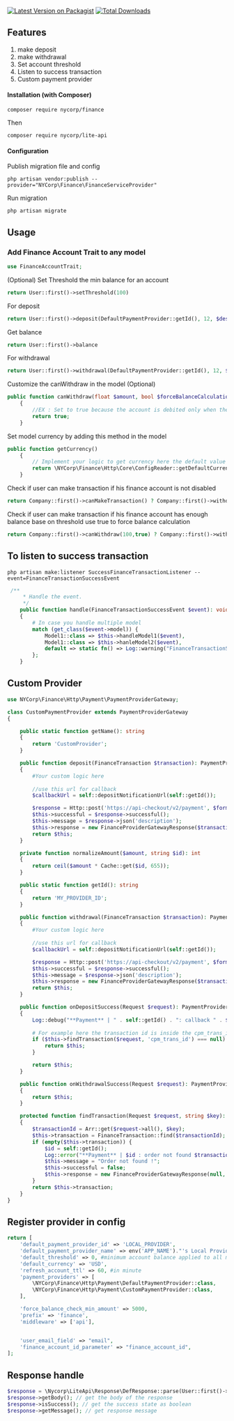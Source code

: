 [![Latest Version on Packagist][ico-version]][link-packagist]
[![Total Downloads][ico-downloads]][link-downloads]

## Features

1. make deposit
2. make withdrawal
3. Set account threshold
4. Listen to success transaction
5. Custom payment provider

#### Installation (with Composer)

```shell
composer require nycorp/finance
```
Then
```shell
composer require nycorp/lite-api
```

#### Configuration

Publish migration file and config

```shell
php artisan vendor:publish --provider="NYCorp\Finance\FinanceServiceProvider"
```

Run migration

```shell
php artisan migrate
```

## Usage

### Add Finance Account Trait to any model

```php
use FinanceAccountTrait;
```

(Optional) Set Threshold the min balance for an account

```php
return User::first()->setThreshold(100) 
```

For deposit

```php
return User::first()->deposit(DefaultPaymentProvider::getId(), 12, $description)
```

Get balance

```php
return User::first()->balance
```

For withdrawal

```php
return User::first()->withdrawal(DefaultPaymentProvider::getId(), 12, $description)
```

Customize the canWithdraw in the model (Optional)

```php
public function canWithdraw(float $amount, bool $forceBalanceCalculation): bool
    {
        //EX : Set to true because the account is debited only when the service is consumed
        return true;
    }
```

Set model currency by adding this method in the model

```php
public function getCurrency()
    {
        // Implement your logic to get currency here the default value is set in the finance config file
        return \NYCorp\Finance\Http\Core\ConfigReader::getDefaultCurrency();
    }
```

Check if user can make transaction if his finance account is not disabled

```php
return Company::first()->canMakeTransaction() ? Company::first()->withdrawal(DefaultPaymentProvider::getId(), 12, $description) : 'Your account is disabled';
```

Check if user can make transaction if his finance account has enough balance base on threshold use true to force balance
calculation

```php
return Company::first()->canWithdraw(100,true) ? Company::first()->withdrawal(DefaultPaymentProvider::getId(), 12, $description) : 'Insufficient balance';
```

## To listen to success transaction

```shell
php artisan make:listener SuccessFinanceTransactionListener --event=FinanceTransactionSuccessEvent
```
```php
 /**
     * Handle the event.
     */
    public function handle(FinanceTransactionSuccessEvent $event): void
    {
        # In case you handle multiple model
        match (get_class($event->model)) {
            Model1::class => $this->handleModel1($event),
            Model1::class => $this->hanleModel2($event),
            default => static fn() => Log::warning("FinanceTransactionSuccessEvent Model not handle")
        };
    }
```

## Custom Provider

```php
use NYCorp\Finance\Http\Payment\PaymentProviderGateway;

class CustomPaymentProvider extends PaymentProviderGateway
{

    public static function getName(): string
    {
        return 'CustomProvider';
    }

    public function deposit(FinanceTransaction $transaction): PaymentProviderGateway
    {
        #Your custom logic here
        
        //use this url for callback
        $callbackUrl = self::depositNotificationUrl(self::getId());

        $response = Http::post('https://api-checkout/v2/payment', $formData);
        $this->successful = $response->successful();
        $this->message = $response->json('description');
        $this->response = new FinanceProviderGatewayResponse($transaction, $this->getWallet($transaction)->id, $response->body(), false, $response->json('data.payment_url'));
        return $this;
    }

    private function normalizeAmount($amount, string $id): int
    {
        return ceil($amount * Cache::get($id, 655));
    }

    public static function getId(): string
    {
        return 'MY_PROVIDER_ID';
    }

    public function withdrawal(FinanceTransaction $transaction): PaymentProviderGateway
    {
        #Your custom logic here
        
        //use this url for callback
        $callbackUrl = self::depositNotificationUrl(self::getId());

        $response = Http::post('https://api-checkout/v2/payment', $formData);
        $this->successful = $response->successful();
        $this->message = $response->json('description');
        $this->response = new FinanceProviderGatewayResponse($transaction, $this->getWallet($transaction)->id, $response->body(), false, $response->json('data.payment_url'));
        return $this;
    }

    public function onDepositSuccess(Request $request): PaymentProviderGateway
    {
        Log::debug("**Payment** | " . self::getId() . ": callback " . $request->cpm_trans_id, $request->all());
        
        # For example here the transaction id is inside the cpm_trans_id in your case it maybe another value
        if ($this->findTransaction($request, 'cpm_trans_id') === null) {
            return $this;
        }

        return $this;
    }

    public function onWithdrawalSuccess(Request $request): PaymentProviderGateway
    {
        return $this;
    }

    protected function findTransaction(Request $request, string $key): ?FinanceTransaction
    {
        $transactionId = Arr::get($request->all(), $key);
        $this->transaction = FinanceTransaction::find($transactionId);
        if (empty($this->transaction)) {
            $id = self::getId();
            Log::error("**Payment** | $id : order not found $transactionId");
            $this->message = "Order not found !";
            $this->successful = false;
            $this->response = new FinanceProviderGatewayResponse(null, null, $request->all());
        }
        return $this->transaction;
    }
}
```

## Register provider in config

```php
return [
    'default_payment_provider_id' => 'LOCAL_PROVIDER',
    'default_payment_provider_name' => env('APP_NAME')."'s Local Provider",
    'default_threshold' => 0, #minimum account balance applied to all model
    'default_currency' => 'USD',
    'refresh_account_ttl' => 60, #in minute
    'payment_providers' => [
        \NYCorp\Finance\Http\Payment\DefaultPaymentProvider::class,
        \NYCorp\Finance\Http\Payment\CustomPaymentProvider::class,
    ],

    'force_balance_check_min_amount' => 5000,
    'prefix' => 'finance',
    'middleware' => ['api'],


    'user_email_field' => "email",
    'finance_account_id_parameter' => "finance_account_id",
];
```


## Response handle

```php
$response = \Nycorp\LiteApi\Response\DefResponse::parse(User::first()->withdrawal(DefaultPaymentProvider::getId(), 12, $description));
$response->getBody(); // get the body of the response
$response->isSuccess(); // get the success state as boolean
$response->getMessage(); // get response message
```

[ico-version]: https://img.shields.io/packagist/v/nycorp/finance.svg?style=flat-square

[ico-downloads]: https://img.shields.io/packagist/dt/nycorp/finance.svg?style=flat-square

[link-packagist]: https://packagist.org/packages/nycorp/finance

[link-downloads]: https://packagist.org/packages/nycorp/finance